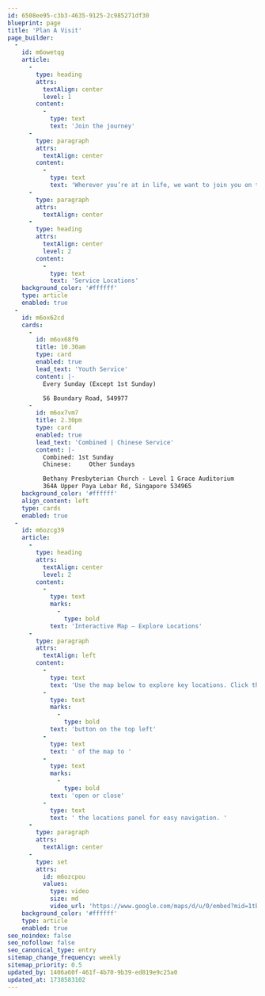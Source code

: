 ```yaml
---
id: 6508ee95-c3b3-4635-9125-2c985271df30
blueprint: page
title: 'Plan A Visit'
page_builder:
  -
    id: m6owetqg
    article:
      -
        type: heading
        attrs:
          textAlign: center
          level: 1
        content:
          -
            type: text
            text: 'Join the journey'
      -
        type: paragraph
        attrs:
          textAlign: center
        content:
          -
            type: text
            text: 'Wherever you’re at in life, we want to join you on the journey to life’s greatest potential in Christ'
      -
        type: paragraph
        attrs:
          textAlign: center
      -
        type: heading
        attrs:
          textAlign: center
          level: 2
        content:
          -
            type: text
            text: 'Service Locations'
    background_color: '#ffffff'
    type: article
    enabled: true
  -
    id: m6ox62cd
    cards:
      -
        id: m6ox68f9
        title: 10.30am
        type: card
        enabled: true
        lead_text: 'Youth Service'
        content: |-
          Every Sunday (Except 1st Sunday)

          56 Boundary Road, 549977
      -
        id: m6ox7vm7
        title: 2.30pm
        type: card
        enabled: true
        lead_text: 'Combined | Chinese Service'
        content: |-
          Combined: 1st Sunday 
          Chinese:     Other Sundays

          Bethany Presbyterian Church - Level 1 Grace Auditorium
          364A Upper Paya Lebar Rd, Singapore 534965
    background_color: '#ffffff'
    align_content: left
    type: cards
    enabled: true
  -
    id: m6ozcg39
    article:
      -
        type: heading
        attrs:
          textAlign: center
          level: 2
        content:
          -
            type: text
            marks:
              -
                type: bold
            text: 'Interactive Map – Explore Locations'
      -
        type: paragraph
        attrs:
          textAlign: left
        content:
          -
            type: text
            text: 'Use the map below to explore key locations. Click the '
          -
            type: text
            marks:
              -
                type: bold
            text: 'button on the top left'
          -
            type: text
            text: ' of the map to '
          -
            type: text
            marks:
              -
                type: bold
            text: 'open or close'
          -
            type: text
            text: ' the locations panel for easy navigation. '
      -
        type: paragraph
        attrs:
          textAlign: center
      -
        type: set
        attrs:
          id: m6ozcpou
          values:
            type: video
            size: md
            video_url: 'https://www.google.com/maps/d/u/0/embed?mid=1tbrhR46NGiw3zvI7ptqqG0vwJntnbPw&ehbc=2E312F&noprof=1'
    background_color: '#ffffff'
    type: article
    enabled: true
seo_noindex: false
seo_nofollow: false
seo_canonical_type: entry
sitemap_change_frequency: weekly
sitemap_priority: 0.5
updated_by: 1406a60f-461f-4b70-9b39-ed819e9c25a0
updated_at: 1738583102
---
```

